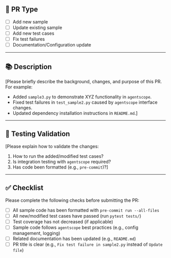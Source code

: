 ## 📝 PR Type

- [ ] Add new sample
- [ ] Update existing sample
- [ ] Add new test cases
- [ ] Fix test failures
- [ ] Documentation/Configuration update

---

## 📚 Description

[Please briefly describe the background, changes, and purpose of this PR. For example:  
- Added `sample3.py` to demonstrate XYZ functionality in `agentscope`.  
- Fixed test failures in `test_sample2.py` caused by `agentscope` interface changes.  
- Updated dependency installation instructions in `README.md`.]

---

## 🧪 Testing Validation

[Please explain how to validate the changes:  
1. How to run the added/modified test cases?  
2. Is integration testing with `agentscope` required?  
3. Has code been formatted (e.g., `pre-commit`)?]

---

## ✅ Checklist

Please complete the following checks before submitting the PR:

- [ ] All sample code has been formatted with `pre-commit run --all-files`  
- [ ] All new/modified test cases have passed (run `pytest tests/`)  
- [ ] Test coverage has not decreased (if applicable)  
- [ ] Sample code follows `agentscope` best practices (e.g., config management, logging)  
- [ ] Related documentation has been updated (e.g., `README.md`)  
- [ ] PR title is clear (e.g., `Fix test failure in sample2.py` instead of `Update file`)
